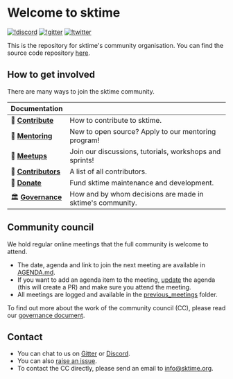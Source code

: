 # Welcome to sktime 

[![!discord](https://img.shields.io/static/v1?logo=discord&label=discord&message=chat&color=lightgreen)](https://discord.com/invite/gqSab2K) [![!gitter](https://img.shields.io/static/v1?logo=gitter&label=gitter&message=chat&color=lightgreen)](https://gitter.im/sktime/community) [![!twitter](https://img.shields.io/twitter/follow/sktime_toolbox?label=%20Twitter&style=social)](https://twitter.com/sktime_toolbox)

This is the repository for sktime's community organisation. 
You can find the source code repository [here](https://github.com/alan-turing-institute/sktime).

## How to get involved

There are many ways to join the sktime community. 

| Documentation              |                                                                |
| -------------------------- | --------------------------------------------------------------        |
| :gift_heart: **[Contribute]**        | How to contribute to sktime.          |
| :school_satchel:  **[Mentoring]** | New to open source? Apply to our mentoring program! |
| :date: **[Meetups]** | Join our discussions, tutorials, workshops and sprints! |
| :medal_sports: **[Contributors]** | A list of all contributors. |
| :money_with_wings: **[Donate]** | Fund sktime maintenance and development. |
| :classical_building: **[Governance]** | How and by whom decisions are made in sktime's community.   |

[contribute]: https://github.com/alan-turing-institute/sktime/blob/main/CONTRIBUTING.md
[donate]: https://opencollective.com/sktime
[contributors]: https://github.com/alan-turing-institute/sktime/blob/main/CONTRIBUTORS.md
[governance]: https://www.sktime.org/en/latest/governance.html
[mentoring]: https://github.com/sktime/mentoring
[meetups]: https://calendar.google.com/calendar/embed?src=sktime.toolbox%40gmail.com&ctz=UTC

## Community council

We hold regular online meetings that the full community is welcome to attend. 

* The date, agenda and link to join the next meeting are available in [AGENDA.md](https://github.com/sktime/community-org/blob/main/community_council/AGENDA.md).
* If you want to add an agenda item to the meeting, [update](https://github.com/sktime/community-org/blob/main/community_council/AGENDA.md) the agenda (this will create a PR) and make sure you attend the meeting.
* All meetings are logged and available in the [previous_meetings](https://github.com/sktime/community-org/blob/main/community_council/AGENDA.md/previous_meetings) folder.

To find out more about the work of the community council (CC), please read our [governance document](https://www.sktime.org/en/latest/governance.html).

## Contact
* You can chat to us on [Gitter](https://gitter.im/sktime/community) or [Discord](https://discord.com/invite/gqSab2K). 
* You can also [raise an issue](https://github.com/alan-turing-institute/sktime/issues/new).
* To contact the CC directly, please send an email to info@sktime.org.

